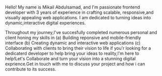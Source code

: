 Hello! My name is Mikail Abdulsamad, and I'm passionate frontend developer with 3 years of experience in crafting scalable, responsive,and visually appealing web applications. I am dedicated to turning ideas into dynamic,interactive digital experiences.

  Throughout my journey,I've succesfully completed numerous personal and client honing my skills in
 (a) Building reponsive and mobile-friendly interface
 (b) Creating dynamic and interactive web applications 
 (c) Collaborating with clients to bring their vision to life
if you'r looking for a dedicaterd developer to help bring your ideas to reality,I'm here to help!Let's Collaborate and turn your vision into a stunning digital exprience.Get in touch with me to discuss your project and how i can contribute to its success.

